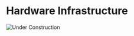 # Hardware Infrastructure

![Under Construction](https://www.imagensanimadas.com/data/media/695/em-construcao-imagem-animada-0035.gif)  
